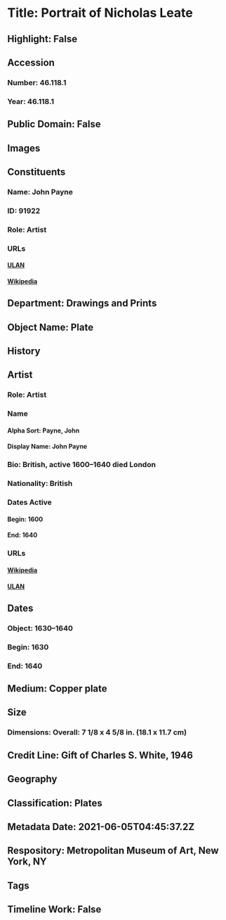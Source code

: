 # Title: Portrait of Nicholas Leate
## Highlight: False
## Accession
### Number: 46.118.1
### Year: 46.118.1
## Public Domain: False
## Images
## Constituents
### Name: John Payne
### ID: 91922
### Role: Artist
### URLs
#### [ULAN](http://vocab.getty.edu/page/ulan/500022139)
#### [Wikipedia](https://www.wikidata.org/wiki/Q6252328)
## Department: Drawings and Prints
## Object Name: Plate
## History
## Artist
### Role: Artist
### Name
#### Alpha Sort: Payne, John
#### Display Name: John Payne
### Bio: British, active 1600–1640 died London
### Nationality: British
### Dates Active
#### Begin: 1600
#### End: 1640
### URLs
#### [Wikipedia](https://www.wikidata.org/wiki/Q6252328)
#### [ULAN](http://vocab.getty.edu/page/ulan/500022139)
## Dates
### Object: 1630–1640
### Begin: 1630
### End: 1640
## Medium: Copper plate
## Size
### Dimensions: Overall: 7 1/8 x 4 5/8 in. (18.1 x 11.7 cm)
## Credit Line: Gift of Charles S. White, 1946
## Geography
## Classification: Plates
## Metadata Date: 2021-06-05T04:45:37.2Z
## Respository: Metropolitan Museum of Art, New York, NY
## Tags
## Timeline Work: False